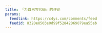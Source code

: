 ```yaml
---
title: 「为自己写代码」的评论
params:
  feedlink: https://c4ys.com/comments/feed
  feedid: 8328e8503e0d99f52842869079ea55ab
---
```

